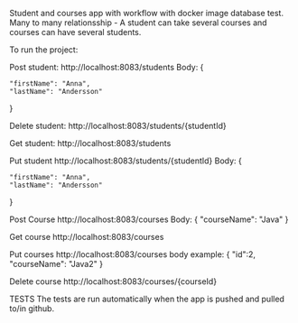 Student and courses app with workflow with docker image database test. 
Many to many relationsship - A student can take several courses and courses can have several students. 

To run the project: 

Post student: 
http://localhost:8083/students
  Body: {
    
    "firstName": "Anna",
    "lastName": "Andersson"
}

Delete student:
http://localhost:8083/students/{studentId}

Get student:
http://localhost:8083/students

Put student
http://localhost:8083/students/{studentId}
  Body: {
    
    "firstName": "Anna",
    "lastName": "Andersson"
}

Post Course
http://localhost:8083/courses
Body:
{
    "courseName": "Java"
}

Get course
http://localhost:8083/courses

Put courses
http://localhost:8083/courses
body example:
{
"id":2,
"courseName": "Java2"
}

Delete course
http://localhost:8083/courses/{courseId}

TESTS
The tests are run automatically when the app is pushed and pulled to/in github. 


